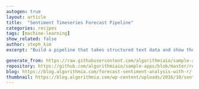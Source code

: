 ```yaml
---
autogen: true
layout: article
title:  "Sentiment Timeseries Forecast Pipeline"
categories: recipes
tags: [machine-learning]
show_related: false
author: steph_kim
excerpt: "Build a pipeline that takes structured text data and show the text's sentiment and sentiment forecast in a time series graph."

generate_from: https://raw.githubusercontent.com/algorithmiaio/sample-apps/master/recipes/sentiment_timeseries_forecast/README.md
repository: https://github.com/algorithmiaio/sample-apps/blob/master/recipes/sentiment_timeseries_forecast/
blog: https://blog.algorithmia.com/forecast-sentiment-analysis-with-r/
thumbnail: https://blog.algorithmia.com/wp-content/uploads/2016/10/sentiment-analysis-r-forecasting.jpg
---
```

